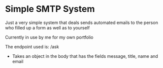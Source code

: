 # Simple SMTP System
Just a very simple system that deals sends automated emails to the person who filled up a form as well as to yourself

Currently in use by me for my own portfolio

The endpoint used is:
/ask
- Takes an object in the body that has the fields message, title, name and email
